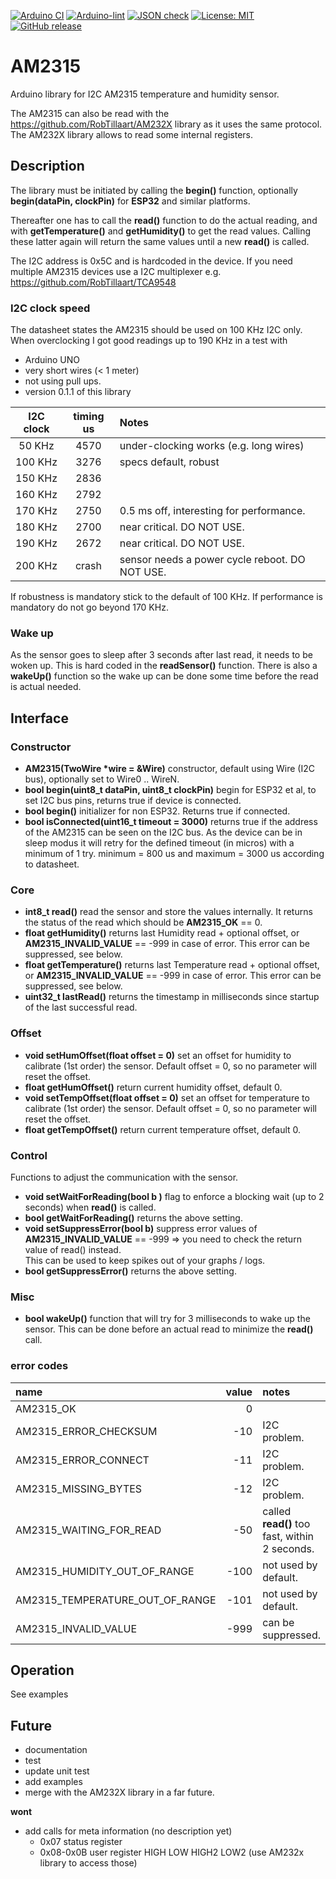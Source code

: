 
[![Arduino CI](https://github.com/RobTillaart/AM2315/workflows/Arduino%20CI/badge.svg)](https://github.com/marketplace/actions/arduino_ci)
[![Arduino-lint](https://github.com/RobTillaart/AM2315/actions/workflows/arduino-lint.yml/badge.svg)](https://github.com/RobTillaart/AM2315/actions/workflows/arduino-lint.yml)
[![JSON check](https://github.com/RobTillaart/AM2315/actions/workflows/jsoncheck.yml/badge.svg)](https://github.com/RobTillaart/AM2315/actions/workflows/jsoncheck.yml)
[![License: MIT](https://img.shields.io/badge/license-MIT-green.svg)](https://github.com/RobTillaart/AM2315/blob/master/LICENSE)
[![GitHub release](https://img.shields.io/github/release/RobTillaart/AM2315.svg?maxAge=3600)](https://github.com/RobTillaart/AM2315/releases)


# AM2315

Arduino library for I2C AM2315 temperature and humidity sensor.

The AM2315 can also be read with the https://github.com/RobTillaart/AM232X library as it uses the same protocol. The AM232X library allows to read some internal registers.


## Description

The library must be initiated by calling the **begin()** function, 
optionally **begin(dataPin, clockPin)** for **ESP32** and similar platforms.

Thereafter one has to call the **read()** function to do the actual reading,
and with **getTemperature()** and **getHumidity()** to get the read values.
Calling these latter again will return the same values until a new **read()** is called.

The I2C address is 0x5C and is hardcoded in the device. 
If you need multiple AM2315 devices use a I2C multiplexer e.g. https://github.com/RobTillaart/TCA9548


### I2C clock speed

The datasheet states the AM2315 should be used on 100 KHz I2C only. 
When overclocking I got good readings up to 190 KHz in a test with 
- Arduino UNO
- very short wires (< 1 meter)
- not using pull ups.
- version 0.1.1 of this library


| I2C clock | timing us | Notes                 |
|:---------:|:---------:|:----------------------|
|   50 KHz  |    4570   | under-clocking works (e.g. long wires)
|  100 KHz  |    3276   | specs default, robust
|  150 KHz  |    2836   |
|  160 KHz  |    2792   |
|  170 KHz  |    2750   | 0.5 ms off, interesting for performance.
|  180 KHz  |    2700   | near critical. DO NOT USE.
|  190 KHz  |    2672   | near critical. DO NOT USE.
|  200 KHz  |   crash   | sensor needs a power cycle reboot. DO NOT USE.


If robustness is mandatory stick to the default of 100 KHz.
If performance is mandatory do not go beyond 170 KHz.


### Wake up

As the sensor goes to sleep after 3 seconds after last read, it needs to be woken up.
This is hard coded in the **readSensor()** function. 
There is also a **wakeUp()** function so the wake up can be done some time before the 
read is actual needed.


## Interface


### Constructor

- **AM2315(TwoWire \*wire = &Wire)** constructor, default using Wire (I2C bus), optionally set to Wire0 .. WireN.
- **bool begin(uint8_t dataPin, uint8_t clockPin)** begin for ESP32 et al, to set I2C bus pins, returns true if device is connected.
- **bool begin()** initializer for non ESP32. Returns true if connected.
- **bool isConnected(uint16_t timeout = 3000)** returns true if the address of the AM2315 can be seen on the I2C bus.
As the device can be in sleep modus it will retry for the defined timeout (in micros) with a minimum of 1 try. 
minimum = 800 us and maximum = 3000 us according to datasheet.


### Core

- **int8_t read()** read the sensor and store the values internally. 
It returns the status of the read which should be **AM2315_OK** == 0.
- **float getHumidity()** returns last Humidity read + optional offset, or **AM2315_INVALID_VALUE** == -999 in case of error. This error can be suppressed, see below.
- **float getTemperature()** returns last Temperature read + optional offset, or **AM2315_INVALID_VALUE** == -999 in case of error. This error can be suppressed, see below.
- **uint32_t lastRead()** returns the timestamp in milliseconds since startup of the last successful read.


### Offset

- **void setHumOffset(float offset = 0)** set an offset for humidity to calibrate (1st order) the sensor.
Default offset = 0, so no parameter will reset the offset.
- **float getHumOffset()** return current humidity offset, default 0.
- **void setTempOffset(float offset = 0)** set an offset for temperature to calibrate (1st order) the sensor.
Default offset = 0, so no parameter will reset the offset.
- **float getTempOffset()** return current temperature offset, default 0.


### Control

Functions to adjust the communication with the sensor.

- **void setWaitForReading(bool b )** flag to enforce a blocking wait (up to 2 seconds) when **read()** is called.
- **bool getWaitForReading()** returns the above setting.
- **void setSuppressError(bool b)** suppress error values of **AM2315_INVALID_VALUE** == -999 => you need to check the return value of read() instead.  
This can be used to keep spikes out of your graphs / logs. 
- **bool getSuppressError()**  returns the above setting.


### Misc

- **bool wakeUp()** function that will try for 3 milliseconds to wake up the sensor.
This can be done before an actual read to minimize the **read()** call.


### error codes


| name                              | value | notes       |
|:----------------------------------|------:|:------------|
| AM2315_OK                         |  0    |
| AM2315_ERROR_CHECKSUM             |  -10  | I2C problem.
| AM2315_ERROR_CONNECT              |  -11  | I2C problem.
| AM2315_MISSING_BYTES              |  -12  | I2C problem.
| AM2315_WAITING_FOR_READ           |  -50  | called **read()** too fast, within 2 seconds.
| AM2315_HUMIDITY_OUT_OF_RANGE      |  -100 | not used by default.
| AM2315_TEMPERATURE_OUT_OF_RANGE   |  -101 | not used by default.
| AM2315_INVALID_VALUE              |  -999 | can be suppressed. 


## Operation

See examples


## Future

- documentation
- test
- update unit test
- add examples
- merge with the AM232X library in a far future.

**wont**
- add calls for meta information (no description yet)
  - 0x07 status register
  - 0x08-0x0B user register HIGH LOW HIGH2 LOW2
  (use AM232x library to access those)

